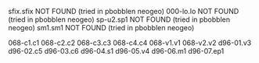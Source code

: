 sfix.sfix NOT FOUND (tried in pbobblen neogeo)
000-lo.lo NOT FOUND (tried in pbobblen neogeo)
sp-u2.sp1 NOT FOUND (tried in pbobblen neogeo)
sm1.sm1 NOT FOUND (tried in pbobblen neogeo)

068-c1.c1
068-c2.c2
068-c3.c3
068-c4.c4
068-v1.v1
068-v2.v2
d96-01.v3
d96-02.c5
d96-03.c6
d96-04.s1
d96-05.v4
d96-06.m1
d96-07.ep1
